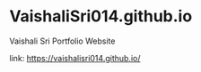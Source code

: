 # VaishaliSri014.github.io
Vaishali Sri Portfolio Website

link:  https://vaishalisri014.github.io/
